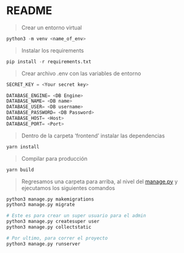 # README

> Crear un entorno virtual
> 

```python
python3 -m venv <name_of_env>
```

> Instalar los requirements
> 

```python
pip install -r requirements.txt
```

> Crear archivo .env con las variables de entorno
> 

```python
SECRET_KEY = <Your secret key>

DATABASE_ENGINE= <DB Engine>
DATABASE_NAME= <DB name>
DATABASE_USER= <DB username>
DATABASE_PASSWORD= <DB Password>
DATABASE_HOST= <Host>
DATABASE_PORT= <Port>
```

> Dentro de la carpeta ‘frontend’ instalar las dependencias
> 

```jsx
yarn install
```

> Compilar para producción
> 

```jsx
yarn build
```

> Regresamos una carpeta para arriba, al nivel del [manage.py](http://manage.py) y ejecutamos los siguientes comandos
> 

```python
python3 manage.py makemigrations
python3 manage.py migrate

# Este es para crear un super usuario para el admin
python3 manage.py createsuper user
python3 manage.py collectstatic

# Por ultimo, para correr el proyecto
python3 manage.py runserver
```